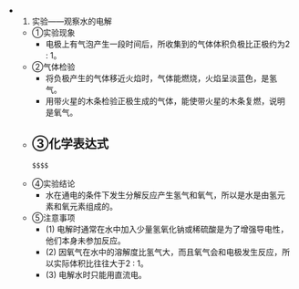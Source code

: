 -
  1. 实验——观察水的电解
	- ①实验现象
		- 电极上有气泡产生一段时间后，所收集到的气体体积负极比正极约为2 : 1。
	- ②气体检验
		- 将负极产生的气体移近火焰时，气体能燃烧，火焰呈淡蓝色，是氢气。
		- 用带火星的木条检验正极生成的气体，能使带火星的木条复燃，说明是氧气。
	- ③化学表达式
		-
		  $$$$
	- ④实验结论
		- 水在通电的条件下发生分解反应产生氢气和氧气，所以是水是由氢元素和氧元素组成的。
	- ⑤注意事项
		- (1) 电解时通常在水中加入少量氢氧化钠或稀硫酸是为了增强导电性，他们本身未参加反应。
		- (2) 因氧气在水中的溶解度比氢气大，而且氧气会和电极发生反应，所以实际体积比往往大于2 : 1。
		- (3) 电解水时只能用直流电。